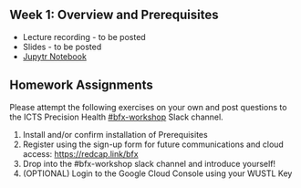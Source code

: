 ## Week 1: Overview and Prerequisites
- Lecture recording - to be posted
- Slides - to be posted
- [Jupytr Notebook](bfx_workshop_01_overview.ipynb)

## Homework Assignments

Please attempt the following exercises on your own and post questions to the ICTS Precision Health [#bfx-workshop](https://ictsprecisionhealth.slack.com/archives/C040Q704WS2) Slack channel.

1. Install and/or confirm installation of Prerequisites
2. Register using the sign-up form for future communications and cloud access: https://redcap.link/bfx
3. Drop into the #bfx-workshop slack channel and introduce yourself!
4. (OPTIONAL) Login to the Google Cloud Console using your WUSTL Key
